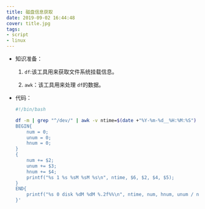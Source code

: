 ```yaml
---
title: 磁盘信息获取
date: 2019-09-02 16:44:48
cover: title.jpg
tags:
- script
- linux
---
```




* 知识准备：

  1. `df`:该工具用来获取文件系统挂载信息。

  2. `awk`：该工具用来处理 `df`的数据。

* 代码：

     ```bash
     #!/bin/bash
     
     df -m | grep "^/dev/" | awk -v ntime=$(date +"%Y-%m-%d__%H:%M:%S") '
     BEGIN{
         num = 0; 
         unum = 0; 
         hnum = 0;
     } 
     {
         num += $2; 
         unum += $3; 
         hnum += $4;
         printf("%s 1 %s %sM %sM %s\n", ntime, $6, $2, $4, $5);
     } 
     END{
         printf("%s 0 disk %dM %dM %.2f%%\n", ntime, num, hnum, unum / num * 100);
     }'
     
     ```

     
